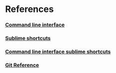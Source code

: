 # References

### [Command line interface](command-line-interface.md)

### [Sublime shortcuts](sublime-shortcuts.md)

### [Command line interface sublime shortcuts](command-line-cheat-sheet.md)

### [Git Reference](git.md)




